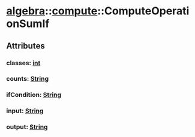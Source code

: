 # [algebra](/libs/algebra/)::[compute](/libs/algebra/compute/)::ComputeOperationSumIf

## Attributes

### classes:&nbsp;[int](/libs/std/core/type.int.md)

### counts:&nbsp;[String](/libs/std/core/type.String.md)

### ifCondition:&nbsp;[String](/libs/std/core/type.String.md)

### input:&nbsp;[String](/libs/std/core/type.String.md)

### output:&nbsp;[String](/libs/std/core/type.String.md)
